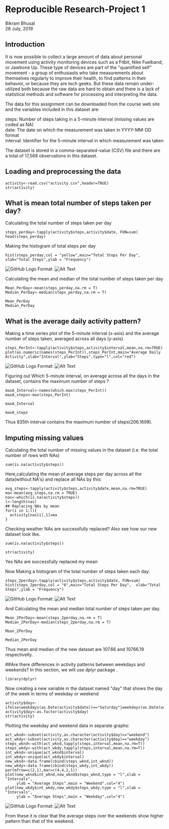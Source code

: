 # Reproducible Research-Project 1
Bikram Bhusal  
28 July, 2019

## Introduction

It is now possible to collect a large amount of data about personal movement using activity monitoring devices such as a Fitbit, Nike Fuelband, or Jawbone Up. These type of devices are part of the "quantified self" movement - a group of enthusiasts who take measurements about themselves regularly to improve their health, to find patterns in their behavior, or because they are tech geeks. But these data remain under-utilized both because the raw data are hard to obtain and there is a lack of statistical methods and software for processing and interpreting the data.

The data for this assignment can be downloaded from the course web site and the variables included in this dataset are:

steps: Number of steps taking in a 5-minute interval (missing values are coded as NA)  
date: The date on which the measurement was taken in YYYY-MM-DD format  
interval: Identifier for the 5-minute interval in which measurement was taken  

The dataset is stored in a comma-separated-value (CSV) file and there are a total of 17,568 observations in this dataset.

## Loading and preprocessing the data



```{r,echo = TRUE}
activity<-read.csv("activity.csv",header=TRUE)
str(activity)
```

## What is mean total number of steps taken per day?
Calculating the total number of steps taken per day
```{r,echo = TRUE}
steps_perday<-tapply(activity$steps,activity$date, FUN=sum)
head(steps_perday)
```
Making the histogram of total steps per day

```{r,echo = TRUE}
hist(steps_perday,col = "yellow",main="Total Steps Per Day",  xlab="Total Steps",ylab = "Frequency")
```
![GitHub Logo](/images/logo.png)
Format: ![Alt Text](https://github.com/bbhusal/RepData_PeerAssessment1/blob/master/Rplot1.png)

Calculating  the mean and median of the total number of steps taken per day
```{r,echo = TRUE}
Mean_PerDay<-mean(steps_perday,na.rm = T)
Median_PerDay<-median(steps_perday,na.rm = T)
```
```{r,echo = TRUE}
Mean_PerDay
Median_PerDay
```
## What is the average daily activity pattern?
Making a time series plot of the 5-minute interval (x-axis) and the average number of steps taken, averaged across all days (y-axis)
```{r,echo = TRUE}
steps_PerInt<-tapply(activity$steps,activity$interval,mean,na.rm=TRUE)
plot(as.numeric(names(steps_PerInt)),steps_PerInt,main="Average Daily Activity",xlab="Interval",ylab="Steps",type="l",col="red")
```
![GitHub Logo](/images/logo.png)
Format: ![Alt Text](https://github.com/bbhusal/RepData_PeerAssessment1/blob/master/Rplot2.png)



Figuring out Which 5-minute interval, on average across all the days in the dataset, contains the maximum number of steps ?
```{r,echo = TRUE}
maxA_Interval<-names(which.max(steps_PerInt))
maxA_steps<-max(steps_PerInt)
``` 
```{r,echo = TRUE}
maxA_Interval
```  
```{r,echo = TRUE}
maxA_steps
```  

Thus 835th interval contains the maximum number of steps(206.1698).

## Imputing missing values
Calculating the total number of missing values in the dataset (i.e. the total number of rows with NAs)
```{r,echo = TRUE}
sum(is.na(activity$steps))
```  

Here,calculating the mean of average steps per day across all the data(without NA's) and replace all NAs by this:
```{r,echo = TRUE}
avg_steps<-tapply(activity$steps,activity$date,mean,na.rm=TRUE)
ma<-mean(avg_steps,na.rm = TRUE)
nas<-which(is.na(activity$steps))
l<-length(nas)
## Replacing NAs by mean
for(i in 1:l){
  activity[nas[i],1]=ma
}
```  
Checking weather NAs are successfully replaced? Also see how our new dataset look like.
```{r,echo = TRUE}
sum(is.na(activity$steps))
```  
```{r,echo = TRUE}
str(activity)
```  
Yes NAs are successfully replaced my mean

Now Making a histogram of the total number of steps taken each day:
```{r,echo = TRUE}
steps_2perday<-tapply(activity$steps,activity$date, FUN=sum)
hist(steps_2perday,col = "6",main="Total Steps Per Day",  xlab="Total Steps",ylab = "Frequency")
```
![GitHub Logo](/images/logo.png)
Format: ![Alt Text](https://github.com/bbhusal/RepData_PeerAssessment1/blob/master/Rplot3.png)


And Calculating the mean and median total number of steps taken per day. 
```{r,echo = TRUE}
Mean_2PerDay<-mean(steps_2perday,na.rm = T)
Median_2PerDay<-median(steps_2perday,na.rm = T)
```
```{r,echo = TRUE}
Mean_2PerDay
```
```{r,echo = TRUE}
Median_2PerDay
```
Thus mean and median of the new dataset are 107.66 and 10766.19 respectivelly.

##Are there differences in activity patterns between weekdays and weekends?
In this section, we will use dplyr package .
```{r,echo = TRUE}
library(dplyr)
```
Now creating a new variable in the dataset named "day" that shows the day of the week in terms of weekday or weekend

```{r,echo = TRUE}
activity$day<-ifelse(weekdays(as.Date(activity$date))=="Saturday"|weekdays(as.Date(activity$date))=="Sunday","weekend","weekday")
activity$day<-as.factor(activity$day)
str(activity)
```
Plotting the weekday and weekend data in separate graphs:
```{r,echo = TRUE}
act_wknd<-subset(activity,as.character(activity$day)=="weekend")
act_wkdy<-subset(activity,as.character(activity$day)=="weekday")
steps_wknd<-with(act_wknd,tapply(steps,interval,mean,na.rm=T))
steps_wkdy<-with(act_wkdy,tapply(steps,interval,mean,na.rm=T))
int_wknd<-unique(act_wknd$interval)
int_wkdy<-unique(act_wkdy$interval)
new_wknd<-data.frame(cbind(steps_wknd,int_wknd))
new_wkdy<-data.frame(cbind(steps_wkdy,int_wkdy))
par(mfrow=c(2,1),mar=c(4,4,2,1))
plot(new_wknd$int_wknd,new_wknd$steps_wknd,type = "l",xlab = "Intervals",
     ylab = "Average Steps",main = "Weekend",col="4")
plot(new_wkdy$int_wkdy,new_wkdy$steps_wkdy,type = "l",xlab = "Intervals",
     ylab = "Average Steps",main = "Weekday",col="4")
```
![GitHub Logo](/images/logo.png)
Format: ![Alt Text](https://github.com/bbhusal/RepData_PeerAssessment1/blob/master/Rplot4.png)



From these it is clear that the average steps over the weekends show higher pattern than that of the weekend.
